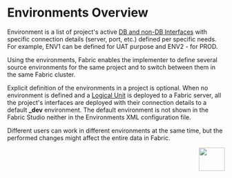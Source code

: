 # Environments Overview

Environment is a list of project's active [DB and non-DB Interfaces](/articles/05_DB_interfaces/01_interfaces_overview.md) with specific connection details (server, port, etc.) defined per specific needs. For example, ENV1 can be defined for UAT purpose and ENV2 - for PROD.

Using the environments, Fabric enables the implementer to define several source environments for the same project and to switch between them in the same Fabric cluster. 

Explicit definition of the environments in a project is optional. When no environment is defined and a [Logical Unit](/articles/03_logical_units/01_LU_overview.md) is deployed to a Fabric server, all the project's interfaces are deployed with their connection details to a default **_dev** environment. The default environment is not shown in the Fabric Studio neither in the Environments XML configuration file.

Different users can work in different environments at the same time, but the performed changes might affect the entire data in Fabric.



[<img align="right" width="60" height="54" src="/articles/images/Next.png">](02_create_new_environment.md)



